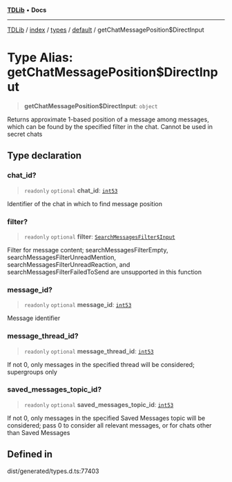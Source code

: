 [**TDLib**](../../../../../../README.md) • **Docs**

***

[TDLib](../../../../../../modules.md) / [index](../../../../../README.md) / [types](../../../README.md) / [default](../README.md) / getChatMessagePosition$DirectInput

# Type Alias: getChatMessagePosition$DirectInput

> **getChatMessagePosition$DirectInput**: `object`

Returns approximate 1-based position of a message among messages, which can be found by the specified filter in the chat. Cannot be used in secret chats

## Type declaration

### chat\_id?

> `readonly` `optional` **chat\_id**: [`int53`](int53-1.md)

Identifier of the chat in which to find message position

### filter?

> `readonly` `optional` **filter**: [`SearchMessagesFilter$Input`](SearchMessagesFilter$Input.md)

Filter for message content; searchMessagesFilterEmpty, searchMessagesFilterUnreadMention, searchMessagesFilterUnreadReaction, and searchMessagesFilterFailedToSend are unsupported in this function

### message\_id?

> `readonly` `optional` **message\_id**: [`int53`](int53-1.md)

Message identifier

### message\_thread\_id?

> `readonly` `optional` **message\_thread\_id**: [`int53`](int53-1.md)

If not 0, only messages in the specified thread will be considered; supergroups only

### saved\_messages\_topic\_id?

> `readonly` `optional` **saved\_messages\_topic\_id**: [`int53`](int53-1.md)

If not 0, only messages in the specified Saved Messages topic will be considered; pass 0 to consider all relevant messages, or for chats other than Saved Messages

## Defined in

dist/generated/types.d.ts:77403
